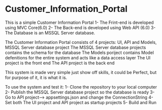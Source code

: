 # Customer_Information_Portal

This is a simple Customer Information Portal
1- The Frint-end is developed using MVC Core(6.0)
2- The Back-end is developed using Web API (6.0)
3- The Database is an MSSQL Server database.

The Customer Information Portal consists of 4 projects: UI, API and Models, MSSQL Server database project
The MSSQL Server database projects contains the schema for the database
The Models poriject contains Model defenitions for the entire system and acts like a data access layer
The UI project is the front end
The API project is the back end

This system is made very simple just show off skills, it could be Perfect, but for purpose of it, it is what it is.

To use the system and test it:
1- Clone the repository to your local computer
2- Publish the MSSQL Server database project so the database is ready
3- Go to API project--> appsettings.json and change the ConnectionString
4- Set both The UI project and API project as startup projects
5- Build and Run

